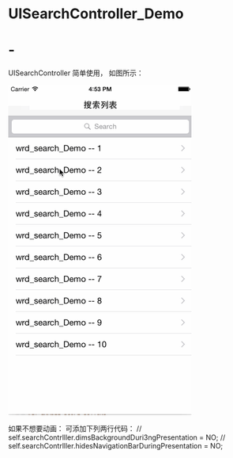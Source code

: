 # UISearchController_Demo
# -
UISearchController 简单使用，
如图所示：

![Aaron Swartz](https://github.com/DongDongDongDong/UISearchController_Demo/blob/master/flash.gif?raw=true)

如果不想要动画：
可添加下列两行代码：
//    self.searchContrlller.dimsBackgroundDuri3ngPresentation = NO;
//    self.searchContrlller.hidesNavigationBarDuringPresentation = NO;
